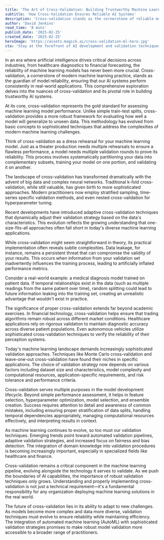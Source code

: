 ```yaml
---
title: 'The Art of Cross-Validation: Building Trustworthy Machine Learning Models in the Age of AI'
subtitle: 'How Cross-Validation Ensures Reliable AI Systems'
description: 'Cross-validation stands as the cornerstone of reliable machine learning, ensuring AI systems perform consistently in real-world applications. This article explores how modern cross-validation techniques have evolved to address the complexities of today''s AI landscape, from basic concepts to sophisticated approaches used in critical applications across healthcare, finance, and autonomous systems.'
author: 'David Jenkins'
read_time: '8 mins'
publish_date: '2025-02-25'
created_date: '2025-02-25'
heroImage: 'https://assets.magick.ai/cross-validation-ml-hero.jpg'
cta: 'Stay at the forefront of AI development and validation techniques - follow us on LinkedIn for regular insights into building more reliable and trustworthy machine learning systems.'
---
```


In an era where artificial intelligence drives critical decisions across industries, from healthcare diagnostics to financial forecasting, the reliability of machine learning models has never been more crucial. Cross-validation, a cornerstone of modern machine learning practice, stands as the guardian of model reliability, ensuring that our AI systems perform consistently in real-world applications. This comprehensive exploration delves into the nuances of cross-validation and its pivotal role in building trustworthy AI systems.

At its core, cross-validation represents the gold standard for assessing machine learning model performance. Unlike simple train-test splits, cross-validation provides a more robust framework for evaluating how well a model will generalize to unseen data. This methodology has evolved from basic concepts to sophisticated techniques that address the complexities of modern machine learning challenges.

Think of cross-validation as a dress rehearsal for your machine learning model. Just as a theater production needs multiple rehearsals to ensure a flawless performance, a model needs multiple validation rounds to prove its reliability. This process involves systematically partitioning your data into complementary subsets, training your model on one portion, and validating it on another.

The landscape of cross-validation has transformed dramatically with the advent of big data and complex neural networks. Traditional k-fold cross-validation, while still valuable, has given birth to more sophisticated approaches. Modern practitioners now employ stratified sampling, time-series specific validation methods, and even nested cross-validation for hyperparameter tuning.

Recent developments have introduced adaptive cross-validation techniques that dynamically adjust their validation strategy based on the data's characteristics. This evolution reflects the growing understanding that one-size-fits-all approaches often fall short in today's diverse machine learning applications.

While cross-validation might seem straightforward in theory, its practical implementation often reveals subtle complexities. Data leakage, for instance, remains a persistent threat that can compromise the validity of your results. This occurs when information from your validation set inadvertently influences the training process, leading to artificially inflated performance metrics.

Consider a real-world example: a medical diagnosis model trained on patient data. If temporal relationships exist in the data (such as multiple readings from the same patient over time), random splitting could lead to future information leaking into the training set, creating an unrealistic advantage that wouldn't exist in practice.

The significance of proper cross-validation extends far beyond academic exercises. In financial technology, cross-validation helps ensure that trading algorithms remain robust across different market conditions. Healthcare applications rely on rigorous validation to maintain diagnostic accuracy across diverse patient populations. Even autonomous vehicles utilize sophisticated cross-validation techniques to verify the reliability of their perception systems.

Today's machine learning landscape demands increasingly sophisticated validation approaches. Techniques like Monte Carlo cross-validation and leave-one-out cross-validation have found their niches in specific applications. The choice of validation strategy now depends on various factors including dataset size and characteristics, model complexity and computational resources, application-specific requirements, and risk tolerance and performance criteria.

Cross-validation serves multiple purposes in the model development lifecycle. Beyond simple performance assessment, it helps in feature selection, hyperparameter optimization, model selection, and ensemble creation. Success requires attention to detail and awareness of common mistakes, including ensuring proper stratification of data splits, handling temporal dependencies appropriately, managing computational resources effectively, and interpreting results in context.

As machine learning continues to evolve, so too must our validation techniques. Emerging trends point toward automated validation pipelines, adaptive validation strategies, and increased focus on fairness and bias detection. The integration of domain knowledge into validation procedures is becoming increasingly important, especially in specialized fields like healthcare and finance.

Cross-validation remains a critical component in the machine learning pipeline, evolving alongside the technology it serves to validate. As we push the boundaries of AI capabilities, the importance of robust validation techniques only grows. Understanding and properly implementing cross-validation is not just a technical requirement—it's a fundamental responsibility for any organization deploying machine learning solutions in the real world.

The future of cross-validation lies in its ability to adapt to new challenges. As models become more complex and data more diverse, validation techniques must evolve to ensure reliability while maintaining efficiency. The integration of automated machine learning (AutoML) with sophisticated validation strategies promises to make robust model validation more accessible to a broader range of practitioners.